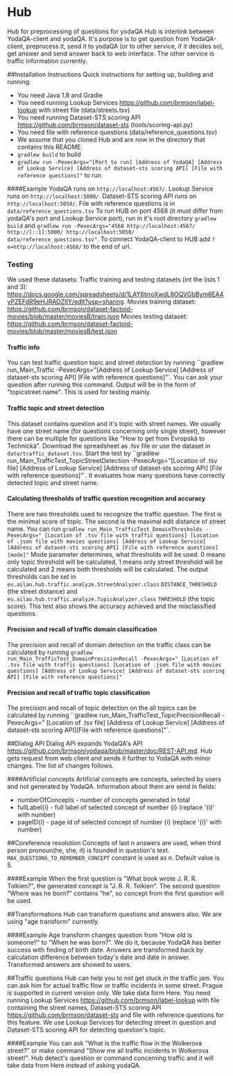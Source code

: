 # Hub
Hub for preprocessing of questions for yodaQA
Hub is interlink between YodaQA-client and yodaQA. It's purpose is to get question from YodaQA-client, preprocess it,
send it to yodaQA (or to other service, if it decides so), get answer and send answer back to web interface. The other service
is traffic information currently.

##Installation Instructions
Quick instructions for setting up, building and running:

  * You need Java 1.8 and Gradle
  * You need running Lookup Services https://github.com/brmson/label-lookup with street file (data/streets.tsv)
  * You need running Dataset-STS scoring API https://github.com/brmson/dataset-sts (tools/scoring-api.py)
  * You need file with reference questions (data/reference_questions.tsv)
  * We assume that you cloned Hub and are now in the directory that contains this README.
  * ``gradlew build`` to build
  * ``gradlew run -PexecArgs="[Port to run] [Address of YodaQA] [Address of Lookup Service]
  [Address of dataset-sts scoring API] [File with reference questions]"`` to run

####Example
YodaQA runs on ``http://localhost:4567/``. Lookup Service runs on ``http://localhost:5000/``. Dataset-STS scoring API runs on
``http://localhost:5050/``. File with reference questions is in ``data/reference_questions.tsv``
 To run HUB on port 4568 (it must differ from yodaQA's port and Lookup Service port), run in it's root directory
  ``gradlew build`` and ``gradlew run -PexecArgs="4568 http://localhost:4567/ http://[::1]:5000/ http://localhost:5050/
   data/reference_questions.tsv"``. To connect
   YodaQA-client to HUB add ``?e=http://localhost:4568/`` to the end of url.

### Testing

We used these datasets:
Traffic training and testing datasets (int the lists 1 and 3): https://docs.google.com/spreadsheets/d/1LAY6trroXwdL8OQVGbBym6EA4yPZEFdR9eHJRAOZIIY/edit?usp=sharing.
Movies training dataset: https://github.com/brmson/dataset-factoid-movies/blob/master/moviesB/train.json
Movies testing dataset: https://github.com/brmson/dataset-factoid-movies/blob/master/moviesB/test.json

#### Traffic info 
You can test traffic question topic and street detection by running ``gradlew run_Main_Traffic -PexecArgs="[Address of Lookup Service]
[Address of dataset-sts scoring API] [File with reference questions]"`.
You can ask your question after running this command.
Output will be in the form of "topic<TAB>street name". This is used for testing mainly.

#### Traffic topic and street detection 
This dataset contains question and it's topic with street names. We usually have one street name (for questions concerning 
only single street), however there can be multiple for questions like "How to get from Evropská to Technická".
Download the spreadsheet as .tsv file or use the dataset in ``data/traffic_dataset.tsv``. Start the test by 
``gradlew run_Main_TrafficTest_TopicStreetDetection -PexecArgs="[Location of .tsv file] [Address of Lookup Service] [Address of dataset-sts scoring API]
[File with reference questions]"`. It evaluates how many questions have correctly detected topic and street name.

#### Calculating thresholds of traffic question recognition and accuracy
There are two thresholds used to recognize the traffic question. The first is the minimal score of topic. The second is 
the maximal edit distance of street name. You can run ``gradlew run_Main_TrafficTest_DomainThresholds -PexecArgs="
[Location of .tsv file with traffic questions] [Location of .json file with movies questions] [Address of Lookup Service]
[Address of dataset-sts scoring API] [File with reference questions] [mode]"`` Mode parameter determines, what thresholds will be used.
0 means only topic threshold will be calculated, 1 means only street threshold will be calculated and 2 means both thresholds will
be calculated. The output thresholds can be set in ``eu.ailao.hub.traffic.analyze.StreetAnalyzer.class`` ``DISTANCE_THRESHOLD`` 
(the street distance) and ``eu.ailao.hub.traffic.analyze.TopicAnalyzer.class`` ``THRESHOLD`` (the topic score).
This test also shows the accuracy achieved and the misclassified questions.

#### Precision and recall of traffic domain classification
The precision and recall of domain detection on the traffic class can be calculated by running ``gradlew run_Main_TrafficTest_DomainPrecisionRecall -PexecArgs="
[Location of .tsv file with traffic questions] [Location of .json file with movies questions] [Address of Lookup Service]
[Address of dataset-sts scoring API] [File with reference questions]"``

#### Precision and recall of traffic topic classification
The precision and recall of topic detection on the all topics can be calculated by running ``gradlew run_Main_TrafficTest_TopicPrecisionRecall -PexecArgs="
[Location of .tsv file] [Address of Lookup Service] [Address of dataset-sts scoring API][File with reference questions]"`.

##Dialog API
Dialog API expands YodaQA's API https://github.com/brmson/yodaqa/blob/master/doc/REST-API.md. Hub gets request from
web client and sends it further to YodaQA with minor changes. The list of changes follows.

####Artificial concepts
Artificial concepts are concepts, selected by users and not generated by YodaQA. Information about them are send in fields:

* numberOfConcepts - number of concepts generated in total
* fullLabel{i} - full label of selected concept of number {i} (replace '{i}' with number)
* pageID{i} - page id of selected concept of number {i} (replace '{i}' with number)

##Coreference resolution
Concepts of last n answers are used, when third person pronoun(he, she, it) is founded in question's text.
``MAX_QUESTIONS_TO_REMEMBER_CONCEPT`` constant is used as n. Default value is 5.

####Example
When the first question is "What book wrote J. R. R. Tolkien?", the generated concept is "J. R. R. Tolkien". The second
question "Where was he born?" contains "he", so concept from the first question will be used.

##Transformations
Hub can transform questions and answers also. We are using "age transform" currently.

####Example
Age transform changes question from "How old is someone?" to "When he was born?". We do it, because YodaQA has better
success with finding of birth date. Answers are transformed back by calculation difference between today's date and date in answer.
Transformed answers are showed to users.

##Traffic questions
Hub can help you to not get stuck in the traffic jam. You can ask him for actual traffic flow or traffic incidents in some street.
Prague is supported in current version only. We take data form Here. You need running Lookup Services https://github.com/brmson/label-lookup
with file containing the street names, Dataset-STS scoring API https://github.com/brmson/dataset-sts and file with reference questions for this feature.
We use Lookup Services for detecting street in question and Dataset-STS scoring API for detecting question's topic.

####Example
You can ask "What is the traffic flow in the Wolkerova street?" or make command "Show me all traffic incidents in Wolkerova street!".
Hub detect's question or command concerning traffic and it will take data from Here instead of asking yodaQA.